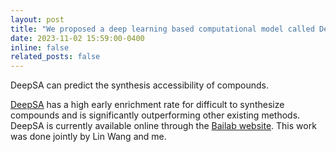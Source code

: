```yaml
---
layout: post
title: "We proposed a deep learning based computational model called DeepSA!"
date: 2023-11-02 15:59:00-0400
inline: false
related_posts: false
---
```


DeepSA can predict the synthesis accessibility of compounds.

[DeepSA](https://jcheminf.biomedcentral.com/articles/10.1186/s13321-023-00771-3) has a high early enrichment rate for difficult to synthesize compounds and is significantly outperforming other existing methods. DeepSA is currently available online through the [Bailab website](https://bailab.siais.shanghaitech.edu.cn/deepsa). This work was done jointly by Lin Wang and me.
